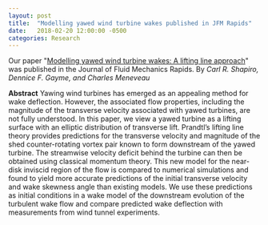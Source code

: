 ```yaml
---
layout: post
title:  "Modelling yawed wind turbine wakes published in JFM Rapids"
date:   2018-02-20 12:00:00 -0500
categories: Research
---
```

Our paper "[Modelling yawed wind turbine wakes: A lifting line approach](https://doi.org/10.1017/jfm.2018.75)" was published in the Journal of Fluid Mechanics Rapids. By *Carl R. Shapiro, Dennice F. Gayme, and Charles Meneveau*

**Abstract**
Yawing wind turbines has emerged as an appealing method for wake deflection. However, the associated flow properties, including the magnitude of the transverse velocity associated with yawed turbines, are not fully understood. In this paper, we view a yawed turbine as a lifting surface with an elliptic distribution of transverse lift. Prandtl’s lifting line theory provides predictions for the transverse velocity and magnitude of the shed counter-rotating vortex pair known to form downstream of the yawed turbine. The streamwise velocity deficit behind the turbine can then be obtained using classical momentum theory. This new model for the near-disk inviscid region of the flow is compared to numerical simulations and found to yield more accurate predictions of the initial transverse velocity and wake skewness angle than existing models. We use these predictions as initial conditions in a wake model of the downstream evolution of the turbulent wake flow and compare predicted wake deflection with measurements from wind tunnel experiments.

